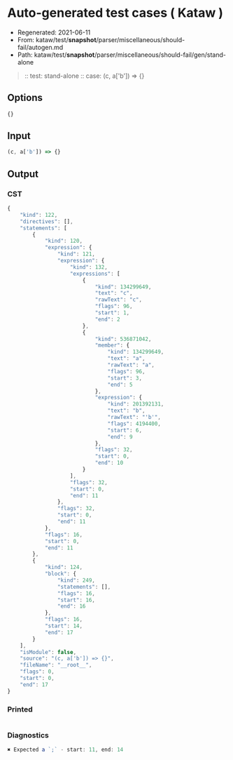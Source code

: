 # Auto-generated test cases ( Kataw )
- Regenerated: 2021-06-11
- From: kataw/test/__snapshot__/parser/miscellaneous/should-fail/autogen.md
- Path: kataw/test/__snapshot__/parser/miscellaneous/should-fail/gen/stand-alone
> :: test: stand-alone
> :: case: (c, a['b']) => {}
## Options

`````js
{}
`````
## Input

`````js
(c, a['b']) => {}
`````
## Output

### CST

```javascript
{
    "kind": 122,
    "directives": [],
    "statements": [
        {
            "kind": 120,
            "expression": {
                "kind": 121,
                "expression": {
                    "kind": 132,
                    "expressions": [
                        {
                            "kind": 134299649,
                            "text": "c",
                            "rawText": "c",
                            "flags": 96,
                            "start": 1,
                            "end": 2
                        },
                        {
                            "kind": 536871042,
                            "member": {
                                "kind": 134299649,
                                "text": "a",
                                "rawText": "a",
                                "flags": 96,
                                "start": 3,
                                "end": 5
                            },
                            "expression": {
                                "kind": 201392131,
                                "text": "b",
                                "rawText": "'b'",
                                "flags": 4194400,
                                "start": 6,
                                "end": 9
                            },
                            "flags": 32,
                            "start": 0,
                            "end": 10
                        }
                    ],
                    "flags": 32,
                    "start": 0,
                    "end": 11
                },
                "flags": 32,
                "start": 0,
                "end": 11
            },
            "flags": 16,
            "start": 0,
            "end": 11
        },
        {
            "kind": 124,
            "block": {
                "kind": 249,
                "statements": [],
                "flags": 16,
                "start": 16,
                "end": 16
            },
            "flags": 16,
            "start": 14,
            "end": 17
        }
    ],
    "isModule": false,
    "source": "(c, a['b']) => {}",
    "fileName": "__root__",
    "flags": 0,
    "start": 0,
    "end": 17
}
```

### Printed

```javascript

```

### Diagnostics

```javascript
✖ Expected a `;` - start: 11, end: 14

```

